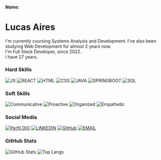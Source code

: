 ##### Name:

# Lucas Aires
I'm currently coursing Systems Analysis and Development. I've also been studying Web Development for almost 2 years now.
<br>
I'm Full Stack Developer, since 2022.
<br>
I have 27 years.
<br>

### Hard Skills
![JS](https://img.shields.io/badge/JavaScript-yellow)
![REACT](https://img.shields.io/badge/React-cyan)
![HTML](https://img.shields.io/badge/HTML-red)
![CSS](https://img.shields.io/badge/CSS-blue)
![JAVA](https://img.shields.io/badge/JAVA-yellow)
![SPRINGBOOT](https://img.shields.io/badge/SpringBoot-green)
![SQL](https://img.shields.io/badge/SQL-orange)

### Soft Skills
![Communicative](https://img.shields.io/badge/Communicative-red)
![Proactive](https://img.shields.io/badge/Proactive-blue)
![Organized](https://img.shields.io/badge/Organized-red)
![Empathetic](https://img.shields.io/badge/Empathetic-blue)

### Social Media
[![Perfil DIO](https://img.shields.io/badge/DIO/PERFIL-darkblue)](https://web.dio.me/users/lucasairesdev?tab=skills&page=1)
[![LINKEDIN](https://img.shields.io/badge/Linkdin-blue)](https://www.linkedin.com/in/lucas-aires/)
[![GitHub](https://img.shields.io/badge/GitHub-black)](https://github.com/lucasairesdev)
[![EMAIL](https://img.shields.io/badge/Email-red)](<a href=mailto:"lucasairesdev@gmail.com">)

### GitHub Stats
![GitHub Stats](https://github-readme-stats.vercel.app/api?username=lucasairesdev&theme=transparent&bg_color=013&border_color=30A3DC&show_icons=true&icon_color=30A3DC&title_color=E94D5F&text_color=FFF)
![Top Langs](https://github-readme-stats-git-masterrstaa-rickstaa.vercel.app/api/top-langs/?username=lucasairesdev&layout=compact&bg_color=013&border_color=30A3DC&title_color=E94D5F&text_color=FFF)
